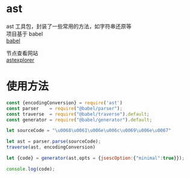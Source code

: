 # ast
ast 工具包，封装了一些常用的方法，如字符串还原等 \
项目基于 babel \
[babel](https://babeljs.io/)

节点查看网站 \
[astexplorer](https://astexplorer.net/)

# 使用方法
```js
const {encodingConversion} = require('ast')
const parser    = require("@babel/parser");
const traverse  = require("@babel/traverse").default;
const generator = require("@babel/generator").default;

let sourceCode = "\u0068\u0061\u006e\u006c\u0069\u006e\u0067"

let ast = parser.parse(sourceCode);
traverse(ast, encodingConversion)

let {code} = generator(ast,opts = {jsescOption:{"minimal":true}});

console.log(code);
```